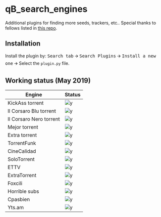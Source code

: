 # qB_search_engines
Additional plugins for finding more seeds, trackers, etc..
Special thanks to fellows listed in [this repo](https://github.com/qbittorrent/search-plugins/wiki/Unofficial-search-plugins).

## Installation
Install the plugin by:
<kbd>Search tab</kbd> 🡪 <kbd>Search Plugins</kbd> 🡪 <kbd>Install a new one</kbd> 🡪 Select the `plugin.py` file.

## Working status (May 2019)

Engine | Status
--- | ---
KickAss torrent | ![y]
Il Corsaro Blu torrent | ![y]
Il Corsaro Nero torrent | ![y]
Mejor torrent | ![y]
Extra torrent | ![y]
TorrentFunk | ![y]
CineCalidad | ![y]
SoloTorrent | ![y]
ETTV | ![y]
ExtraTorrent | ![y]
Foxcili | ![y]
Horrible subs | ![y]
Cpasbien | ![y]
Yts.am | ![y]



[y]: https://i.imgur.com/DRvLXqG.png "Check mark working"
[n]: https://i.imgur.com/IsCh532.png "red x inoperable"

